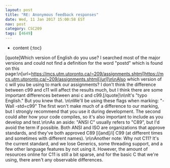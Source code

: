 ```yaml
---
layout: post
title: "RE: Anonymous feedback responses"
date: Wed, 11 Jan 2017 15:00:58 EST
nav: post
category: CSC209
tags: [4649]
---
```


* content
{:toc}

[quote]Which version of English do you use? I searched most of the major versions and could not find a definition for the word &quot;postd&quot; which is found on this page:\n[url=https://mcs.utm.utoronto.ca/~209/assignments.shtml]https://mcs.utm.utoronto.ca/~209/assignments.shtml[/url]\n\nAlso which version of c will you be using to mark our assignments? I don't think the difference between c99 and c11 will affect the results much, but I think there are some important differences between ansi c and c99.[/quote]\n\nIt's "typo English."  But you knew that.  \n\nWe'll be using these flags when marking: "-Wall -std=c99" The first won't make much of a difference to our marking, but I strongly recommend that you use it during development. The second could alter how your code compiles, so it's also important to include as you develop and test.\n\nAs an aside: "ANSI C" usually refers to "C89", but I'd avoid the term if possible. Both ANSI and ISO are organizations that approve standards, and they've both approved C89 [i]and[/i] C99 (at different times and sometimes with different names).  \n\nAnother note: Why not C11? It's the current standard, and we lose Generics, some threading support, and a few other language features by not using it. However, the amount of resources online for C11 is still a bit sparse, and for the basic C that we're using, there aren't any observable differences.
<!-- more -->
<p></p>
